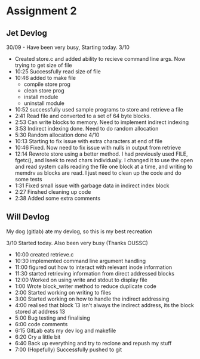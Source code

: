 # Assignment 2

## Jet Devlog

30/09 - Have been very busy, Starting today.
3/10 
- Created store.c and added ability to recieve command line args. Now trying to get size of file
- 10:25 Successfully read size of file
- 10:46 added to make file
    - compile store prog
    - clean store prog
    - install module
    - uninstall module
- 10:52 successfully used sample programs to store and retrieve a file
- 2:41 Read file and converted to a set of 64 byte blocks.
- 2:53 Can write blocks to memory. Need to implement indirect indexing
- 3:53 Indirect indexing done. Need to do random allocation
- 5:30 Random allocation done 
4/10
- 10:13 Starting to fix issue with extra characters at end of file
- 10:46 Fixed. Now need to fix issue with nulls in output from retrieve
- 12:14 Rewrote store using a better method. I had previously used FILE, fgetc(), and lseek to read chars individually. I changed it to use the open and read system calls reading the file one block at a time, and writing to memdrv as blocks are read. I just need to clean up the code and do some tests
- 1:31 Fixed small issue with garbage data in indirect index block
- 2:27 Finshed cleaning up code
- 2:38 Added some extra comments

## Will Devlog

My dog (gitlab) ate my devlog, so this is my best recreation

3/10 Started today. Also been very busy (Thanks OUSSC)

- 10:00 created retrieve.c
- 10:30 implemented command line argument handling
- 11:00 figured out how to interact with relevant inode information
- 11:30 started retrieving information from direct addressed blocks
- 12:00 Worked on using write and stdout to display file
- 1:00 Wrote block_writer method to reduce duplicate code
- 2:00 Started working on writing to files
- 3:00 Started working on how to handle the indirect addressing
- 4:00 realised that block 13 isn't always the indirect address, its the block stored at address 13
- 5:00 Bug testing and finalising
- 6:00 code comments
- 6:15 GitLab eats my dev log and makefile
- 6:20 Cry a little bit
- 6:40 Back up everything and try to reclone and repush my stuff
- 7:00 (Hopefully) Successfully pushed to git

